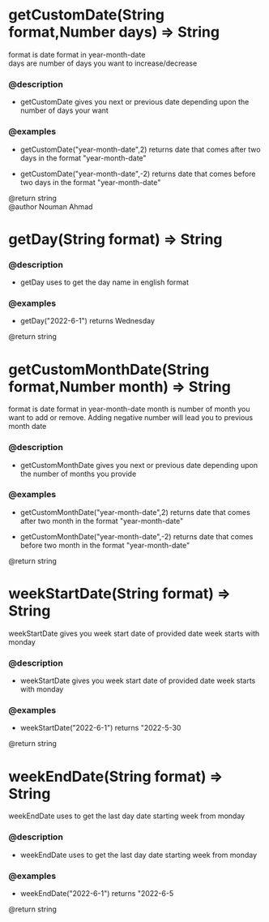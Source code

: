 # getCustomDate(String format,Number days) => String
format is date format in year-month-date   
days are number of days you want to increase/decrease

### @description
- getCustomDate gives you next or previous date depending upon the
  number of days your want

### @examples
- getCustomDate("year-month-date",2) returns date that comes after
  two days in the format "year-month-date"

- getCustomDate("year-month-date",-2) returns date that comes before
  two days in the format "year-month-date"

@return string  
@author Nouman Ahmad



# getDay(String format) => String

### @description
- getDay uses to get the day name in english format

### @examples
-  getDay("2022-6-1")  returns Wednesday

@return string

# getCustomMonthDate(String format,Number month) => String
format is date format in year-month-date
month is number of month you want to add or remove. Adding negative number will lead you to previous month date

### @description
- getCustomMonthDate gives you next or previous date depending
  upon the number of months you provide

### @examples
- getCustomMonthDate("year-month-date",2) returns date that comes after
  two month in the format "year-month-date"

- getCustomMonthDate("year-month-date",-2) returns date that comes before
  two month in the format "year-month-date"

@return string

# weekStartDate(String format) => String
weekStartDate gives you week start date of provided date
week starts with monday

### @description
- weekStartDate gives you week start date of provided date
  week starts with monday

### @examples
- weekStartDate("2022-6-1") returns "2022-5-30

@return string
# weekEndDate(String format) => String
weekEndDate uses to get the last day date starting week from monday

### @description
- weekEndDate uses to get the last day date starting week from monday

### @examples
- weekEndDate("2022-6-1") returns "2022-6-5

@return string
 